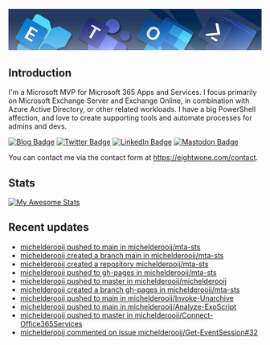 ![Banner](assets/Metro_v6_Banner_GitHub.jpg)

## Introduction
I'm a Microsoft MVP for Microsoft 365 Apps and Services. I focus primarily on Microsoft Exchange Server and Exchange Online, 
in combination with Azure Active Directory, or other related workloads. I have a big PowerShell affection, and love to create 
supporting tools and automate processes for admins and devs.

<a href="https://eightwone.com"><img src="https://img.shields.io/badge/-Blog-blue?style=for-the-badge&logo=wordpress&logoColor=white" alt="Blog Badge"/></a>
<a href="https://twitter.com/mderooij"><img src="https://img.shields.io/badge/Twitter-blue?style=for-the-badge&logo=twitter&logoColor=white" alt="Twitter Badge"/></a>
<a href="https://nl.linkedin.com/in/michelderooij"><img src="https://img.shields.io/badge/LinkedIn-blue?style=for-the-badge&logo=linkedin&logoColor=white" alt="LinkedIn Badge"/></a>
<a rel="me" href="https://mastodon.cloud/@mderooij"><img src="https://img.shields.io/badge/-Mastodon-blueviolet?style=for-the-badge&logo=mastodon&logoColor=white" alt="Mastodon Badge"/></a>

You can contact me via the contact form at https://eightwone.com/contact.

## Stats
[![My Awesome Stats](https://awesome-github-stats.azurewebsites.net/user-stats/michelderooij?cardType=level&theme=github-dark&preferLogin=false)](https://git.io/awesome-stats-card)

## Recent updates
<!-- LATESTACTIVITY:START -->
- [michelderooij pushed to main in michelderooij/mta-sts](https://github.com/michelderooij/mta-sts/compare/65a8f8149c...0ba42938f5)
- [michelderooij created a branch main in michelderooij/mta-sts](https://github.com/michelderooij/mta-sts/compare/main)
- [michelderooij created a repository michelderooij/mta-sts](https://github.com/michelderooij/mta-sts//)
- [michelderooij pushed to gh-pages in michelderooij/mta-sts](https://github.com/michelderooij/mta-sts/compare/b20b5b940a...e890b49cc7)
- [michelderooij pushed to master in michelderooij/michelderooij](https://github.com/michelderooij/michelderooij/compare/e78de0e173...6580f0e6dd)
- [michelderooij created a branch gh-pages in michelderooij/mta-sts](https://github.com/michelderooij/mta-sts/compare/gh-pages)
- [michelderooij pushed to main in michelderooij/Invoke-Unarchive](https://github.com/michelderooij/Invoke-Unarchive/compare/e88cc56fd8...3186afb4bc)
- [michelderooij pushed to main in michelderooij/Analyze-ExoScript](https://github.com/michelderooij/Analyze-ExoScript/compare/cdb19280f1...9efa0f7258)
- [michelderooij pushed to master in michelderooij/Connect-Office365Services](https://github.com/michelderooij/Connect-Office365Services/compare/c992110d24...4508f09e23)
- [michelderooij commented on issue michelderooij/Get-EventSession#32](https://github.com/michelderooij/Get-EventSession/issues/32#issuecomment-1708862431)
<!-- LATESTACTIVITY:END -->
